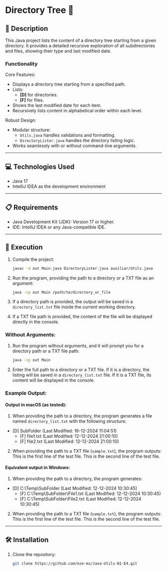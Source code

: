 # Directory Tree 📂

## 📄 Description
This Java project lists the content of a directory tree starting from a given directory. It provides a detailed recursive exploration of all subdirectories and files, showing their type and last modified date.

### **Functionality**
Core Features:
- Displays a directory tree starting from a specified path.
- Lists:
    - **[D]** for directories.
    - **[F]** for files.
- Shows the last modified date for each item.
- Recursively lists content in alphabetical order within each level.

Robust Design:
- Modular structure:
    - `Utils.java` handles validations and formatting.
    - `DirectoryLister.java` handles the directory listing logic.
- Works seamlessly with or without command-line arguments.

---

## 💻 Technologies Used
- Java 17
- IntelliJ IDEA as the development environment

---

## 📋 Requirements
- Java Development Kit (JDK): Version 17 or higher.
- IDE: IntelliJ IDEA or any Java-compatible IDE.

---

## 🚀 Execution
1. Compile the project:
   ```bash
   javac -d out Main.java DirectoryLister.java auxiliar/Utils.java

2. Run the program, providing the path to a directory or a TXT file as an argument:
   ```bash
   java -cp out Main /path/to/directory_or_file

3. If a directory path is provided, the output will be saved in a `directory_list.txt` file inside the current working directory.

4. If a TXT file path is provided, the content of the file will be displayed directly in the console.

### Without Arguments:
1. Run the program without arguments, and it will prompt you for a directory path or a TXT file path:
   ```bash
   java -cp out Main

2. Enter the full path to a directory or a TXT file. If it is a directory, the listing will be saved in a `directory_list.txt` file. If it is a TXT file, its content will be displayed in the console.



### Example Output:
#### Output in macOS (as tested):
1. When providing the path to a directory, the program generates a file named `directory_list.txt` with the following structure:
- [D] SubFolder (Last Modified: 16-12-2024 11:04:51)
    - [F] file1.txt (Last Modified: 12-12-2024 21:00:10)
    - [F] file2.txt (Last Modified: 12-12-2024 21:00:10)

2. When providing the path to a TXT file (`sample.txt`), the program outputs:
   This is the first line of the test file.
   This is the second line of the test file.

   
#### Equivalent output in Windows:
1. When providing the path to a directory, the program generates:
- [D] C:\Temp\SubFolder (Last Modified: 12-12-2024 10:30:45)
  - [F] C:\Temp\SubFolder\File1.txt (Last Modified: 12-12-2024 10:30:45)
  - [F] C:\Temp\SubFolder\File2.txt (Last Modified: 12-12-2024 10:30:45)

2. When providing the path to a TXT file (`sample.txt`), the program outputs:
   This is the first line of the test file.
   This is the second line of the test file.

---

## 🛠️ Installation
1. Clone the repository:
   ```bash
   git clone https://github.com/eze-ms/Java-Utils-N1-E4.git
